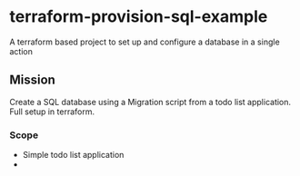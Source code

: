 # terraform-provision-sql-example
A terraform based project to set up and configure a database in a single action

## Mission

Create a SQL database using a Migration script from a todo list application. Full setup in terraform.

### Scope

- Simple todo list application
- 
